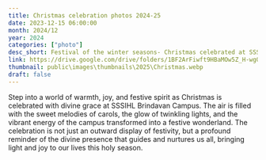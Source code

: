 ```yaml
---
title: Christmas celebration photos 2024-25
date: 2023-12-15 06:00:00
month: 2024/12
year: 2024
categories: ["photo"]
desc_short: Festival of the winter seasons- Christmas celebrated at SSSIHL Brindavan Campus 
link: https://drive.google.com/drive/folders/1BF2ArFiwft9HBaMOw5Z_H-wgOS03jDJA?usp=drive_link
thumbnail: public\images\thumbnails\2025\Christmas.webp
draft: false
---
```


 Step into a world of warmth, joy, and festive spirit as Christmas is celebrated with divine grace at SSSIHL Brindavan Campus. The air is filled with the sweet melodies of carols, the glow of twinkling lights, and the vibrant energy of the campus transformed into a festive wonderland. The celebration is not just an outward display of festivity, but a profound reminder of the divine presence that guides and nurtures us all, bringing light and joy to our lives this holy season.